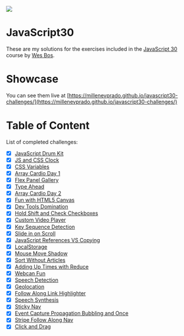 ﻿![](https://javascript30.com/images/JS3-social-share.png)

# JavaScript30

These are my solutions for the exercises included in the [JavaScript 30](https://JavaScript30.com) course by [Wes Bos](https://wesbos.com/).

# Showcase

You can see them live at [https://millenevprado.github.io/javascript30-challenges/](https://millenevprado.github.io/javascript30-challenges/)

# Table of Content

List of completed challenges:

- [x] [JavaScript Drum Kit](https://github.com/millenevprado/javascript30-challenges/tree/master/JavaScript-Drum-Kit)
- [x] [JS and CSS Clock](https://github.com/millenevprado/javascript30-challenges/tree/master/JS-and-CSS-Clock)
- [x] [CSS Variables](https://github.com/millenevprado/javascript30-challenges/tree/master/CSS-Variables)
- [x] [Array Cardio Day 1](https://github.com/millenevprado/javascript30-challenges/tree/master/Array-Cardio-Day-1)
- [x] [Flex Panel Gallery](https://github.com/millenevprado/javascript30-challenges/tree/master/Flex-Panel-Gallery)
- [x] [Type Ahead](https://github.com/millenevprado/javascript30-challenges/tree/master/Type-Ahead)
- [x] [Array Cardio Day 2](https://github.com/millenevprado/javascript30-challenges/tree/master/Array-Cardio-Day-2)
- [x] [Fun with HTML5 Canvas](https://github.com/millenevprado/javascript30-challenges/tree/master/Fun-with-HTML5-Canvas)
- [x] [Dev Tools Domination](https://github.com/millenevprado/javascript30-challenges/tree/master/Dev-Tools-Domination)
- [x] [Hold Shift and Check Checkboxes](https://github.com/millenevprado/javascript30-challenges/tree/master/Hold-Shift-and-Check-Checkboxes)
- [x] [Custom Video Player](https://github.com/millenevprado/javascript30-challenges/tree/master/Custom-Video-Player)
- [x] [Key Sequence Detection](https://github.com/millenevprado/javascript30-challenges/tree/master/Key-Sequence-Detection)
- [x] [Slide in on Scroll](https://github.com/millenevprado/javascript30-challenges/tree/master/Slide-in-on-Scroll)
- [x] [JavaScript References VS Copying](https://github.com/millenevprado/javascript30-challenges/tree/master/JavaScript-References-VS-Copying)
- [x] [LocalStorage](https://github.com/millenevprado/javascript30-challenges/tree/master/LocalStorage)
- [x] [Mouse Move Shadow](https://github.com/millenevprado/javascript30-challenges/tree/master/Mouse-Move-Shadow)
- [x] [Sort Without Articles](https://github.com/millenevprado/javascript30-challenges/tree/master/Sort-Without-Articles)
- [x] [Adding Up Times with Reduce](https://github.com/millenevprado/javascript30-challenges/tree/master/Adding-Up-Times-with-Reduce)
- [x] [Webcan Fun](https://github.com/millenevprado/javascript30-challenges/tree/master/Webcam-Fun)
- [x] [Speech Detection](https://github.com/millenevprado/javascript30-challenges/tree/master/Speech-Detection)
- [x] [Geolocation](https://github.com/millenevprado/javascript30-challenges/tree/master/Geolocation)
- [x] [Follow Along Link Highlighter](https://github.com/millenevprado/javascript30-challenges/tree/master/Follow-Along-Link-Highlighter)
- [x] [Speech Synthesis](https://github.com/millenevprado/javascript30-challenges/tree/master/Speech-Synthesis)
- [x] [Sticky Nav](https://github.com/millenevprado/javascript30-challenges/tree/master/Sticky-Nav)
- [x] [Event Capture Propagation Bubbling and Once](https://github.com/millenevprado/javascript30-challenges/tree/master/Event-Capture-Propagation-Bubbling-and-Once)
- [x] [Stripe Follow Along Nav](https://github.com/millenevprado/javascript30-challenges/tree/master/Stripe-Follow-Along-Nav)
- [x] [Click and Drag](https://github.com/millenevprado/javascript30-challenges/tree/master/Click-and-Drag)
